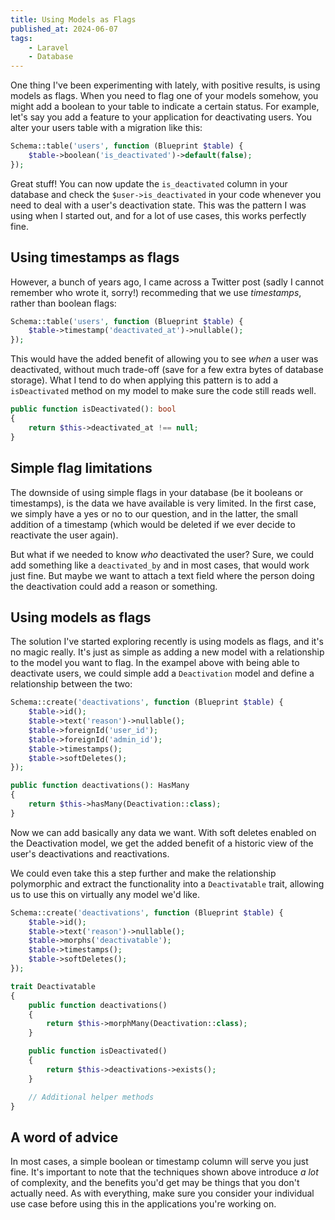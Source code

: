 ```yaml
---
title: Using Models as Flags
published_at: 2024-06-07
tags:
    - Laravel
    - Database
---
```


One thing I've been experimenting with lately, with positive results, is using models as flags. When
you need to flag one of your models somehow, you might add a boolean to your table to indicate a
certain status. For example, let's say you add a feature to your application for deactivating users.
You alter your users table with a migration like this:

```php
Schema::table('users', function (Blueprint $table) {
    $table->boolean('is_deactivated')->default(false);
});
```

Great stuff! You can now update the `is_deactivated` column in your database and check the
`$user->is_deactivated` in your code whenever you need to deal with a user's deactivation state.
This was the pattern I was using when I started out, and for a lot of use cases, this works
perfectly fine.

## Using timestamps as flags

However, a bunch of years ago, I came across a Twitter post (sadly I cannot remember who wrote it,
sorry!) recommeding that we use _timestamps_, rather than boolean flags:

```php
Schema::table('users', function (Blueprint $table) {
    $table->timestamp('deactivated_at')->nullable();
});
```

This would have the added benefit of allowing you to see _when_ a user was deactivated, without much
trade-off (save for a few extra bytes of database storage). What I tend to do when applying this
pattern is to add a `isDeactivated` method on my model to make sure the code still reads well.

```php
public function isDeactivated(): bool
{
    return $this->deactivated_at !== null;
}
```

## Simple flag limitations

The downside of using simple flags in your database (be it booleans or timestamps), is the data we
have available is very limited. In the first case, we simply have a yes or no to our question, and
in the latter, the small addition of a timestamp (which would be deleted if we ever decide to
reactivate the user again).

But what if we needed to know _who_ deactivated the user? Sure, we could add something like a
`deactivated_by` and in most cases, that would work just fine. But maybe we want to attach a text
field where the person doing the deactivation could add a reason or something.

## Using models as flags

The solution I've started exploring recently is using models as flags, and it's no magic really.
It's just as simple as adding a new model with a relationship to the model you want to flag. In 
the exampel above with being able to deactivate users, we could simple add a `Deactivation` model
and define a relationship between the two:

```php
Schema::create('deactivations', function (Blueprint $table) {
    $table->id();
    $table->text('reason')->nullable();
    $table->foreignId('user_id');
    $table->foreignId('admin_id');
    $table->timestamps();
    $table->softDeletes();
});
```

```php
public function deactivations(): HasMany
{
    return $this->hasMany(Deactivation::class);
}
```

Now we can add basically any data we want. With soft deletes enabled on the Deactivation model, we
get the added benefit of a historic view of the user's deactivations and reactivations.

We could even take this a step further and make the relationship polymorphic and extract the
functionality into a `Deactivatable` trait, allowing us to use this on virtually any model we'd
like.

```php
Schema::create('deactivations', function (Blueprint $table) {
    $table->id();
    $table->text('reason')->nullable();
    $table->morphs('deactivatable');
    $table->timestamps();
    $table->softDeletes();
});
```

```php
trait Deactivatable
{
    public function deactivations()
    {
        return $this->morphMany(Deactivation::class);
    }

    public function isDeactivated()
    {
        return $this->deactivations->exists();
    }

    // Additional helper methods
}
```

## A word of advice

In most cases, a simple boolean or timestamp column will serve you just fine. It's important to note
that the techniques shown above introduce _a lot_ of complexity, and the benefits you'd get may be
things that you don't actually need. As with everything, make sure you consider your individual use
case before using this in the applications you're working on.
